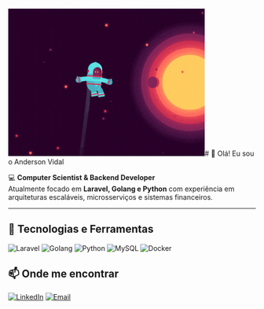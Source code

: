 
[![](https://raw.githubusercontent.com/AndersonVidal/AndersonVidal/master/space1.gif)](https://www.linkedin.com/in/anderson-vasconcelos-6aa74015a/)# 👋 Olá! Eu sou o Anderson Vidal  

💻 **Computer Scientist & Backend Developer**  
Atualmente focado em **Laravel, Golang e Python** com experiência em arquiteturas escaláveis, microsserviços e sistemas financeiros.

---

## 🚀 Tecnologias e Ferramentas

![Laravel](https://img.shields.io/badge/Laravel-FF2D20?style=for-the-badge&logo=laravel&logoColor=white)
![Golang](https://img.shields.io/badge/Go-00ADD8?style=for-the-badge&logo=go&logoColor=white)
![Python](https://img.shields.io/badge/Python-3776AB?style=for-the-badge&logo=python&logoColor=white)
![MySQL](https://img.shields.io/badge/MySQL-005C84?style=for-the-badge&logo=mysql&logoColor=white)
![Docker](https://img.shields.io/badge/Docker-2496ED?style=for-the-badge&logo=docker&logoColor=white)


## 📫 Onde me encontrar

[![LinkedIn](https://img.shields.io/badge/LinkedIn-0077B5?style=for-the-badge&logo=linkedin&logoColor=white)](https://www.linkedin.com/in/anderson-vasconcelos-6aa74015a/)
[![Email](https://img.shields.io/badge/Email-000?style=for-the-badge&logo=gmail&logoColor=white)](mailto:andersonfvidal@gmail.com)
